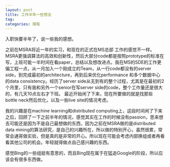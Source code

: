 ```yaml
---
layout: post
title: 工作半年一些想法
tag: 
categories: 随笔 
---
```


入职快要半年了，说一些我的感想。

之前在MSRA将近一年的实习，和现在的正式在MS总部 工作的感觉不一样。MSRA更强调算法的高效和创新性，然后大部分code都是按照prototype的标准在写，上班可能一半时间在看paper，总结以及想改进点。我在MS的SDE的工作更偏工程一点，从一月加入一个刚成立的Team，从一行code都没有的server side，到完成最初的architecture，再到后来优化performance 和多个数据中心的data consistency。经历了server side从无到有的整个过程，尤其是在最初的2个月里，只有我和另外一个senior在写server side的code，整个工作量还是很大的，有几天10点左右才下班。 最近开始闲了下来，现在所要做的就是找那些bottle neck然后优化，以及一些live site的情况考虑。

我的兴趣是在machine learning和distributed computing上，这段时间闲了下来之后，回顾了一下之前半年的情况，感觉其实在工作的时候没有passion，思来想去可能还是因为不是自己最想做的东西，因为之前在MSRA做的是distributed data mining的算法研究，是自己的兴趣所在，所以做的特别开心，虽然很累，常常会通宵做实验，但是真的是非常的开心。所以现在可能会考虑内部换组或者再看看其他公司的机会。年轻就得做点自己感兴趣的东西。

感觉Bing的一些组挺有意思的，而且Bing现在属于在猛追Google的阶段，所以应该会有很多东西做。


